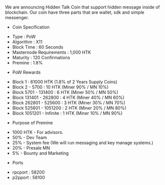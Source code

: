 We are announcing Hidden Talk Coin that support hidden message inside of blockchain.
Our coin have three parts that are wallet, sdk and simple messenger.

- Coin Specification
* Type : PoW
* Algorithm : X11
* Block Time : 60 Seconds
* Masternode Requirements : 1,000 HTK
* Maturity : 120 Confirmations
* Premine : 1.8%

- PoW Rewards
* Block 1 : 61000 HTK (1.8% of 2 Years Supply Coins)
* Block 2 - 5700 : 10 HTK (Miner 90% / MN 10%)
* Block 5701 - 131400 : 6 HTK (Miner 50% / MN 50%)
* Block 131401 - 262800 : 4 HTK (Miner 40% / MN 60%)
* Block 262801 - 525600 : 3 HTK (Miner 30% / MN 70%)
* Block 525601 - 1051200 : 2 HTK (Miner 20% / MN 80%)
* Block 1051201 - Infinite : 1 HTK (Miner 10% / MN 90%)

- Purpose of Premine
* 1000 HTK - For advisors.
* 50% - Dev Team
* 25% - System fee (We will run messaging and key manage systems.)
* 20% - Presale MN
* 5% - Bounty and Marketing

- Ports
* rpcport : 58200
* p2pport : 58100
